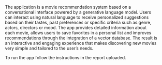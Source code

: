 The application is a movie recommendation system based on a conversational interface powered by a generative language model. Users can interact using natural language to receive personalized suggestions based on their tastes, past preferences or specific criteria such as genre, actors, directors or mood. The app provides detailed information about each movie, allows users to save favorites in a personal list and improves recommendations through the integration of a vector database. 
The result is an interactive and engaging experience that makes discovering new movies very simple and tailored to the user’s needs.

To run the app follow the instructions in the report uploaded.
